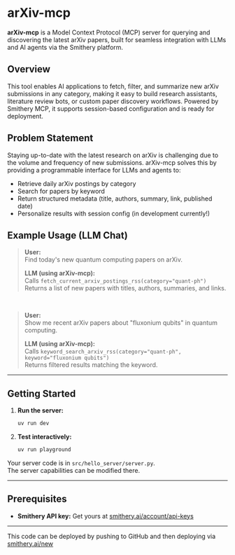 
# arXiv-mcp

**arXiv-mcp** is a Model Context Protocol (MCP) server for querying and discovering the latest arXiv papers, built for seamless integration with LLMs and AI agents via the Smithery platform.

## Overview

This tool enables AI applications to fetch, filter, and summarize new arXiv submissions in any category, making it easy to build research assistants, literature review bots, or custom paper discovery workflows. Powered by Smithery MCP, it supports session-based configuration and is ready for deployment.

## Problem Statement

Staying up-to-date with the latest research on arXiv is challenging due to the volume and frequency of new submissions. arXiv-mcp solves this by providing a programmable interface for LLMs and agents to:
- Retrieve daily arXiv postings by category
- Search for papers by keyword
- Return structured metadata (title, authors, summary, link, published date)
- Personalize results with session config (in development currently!)

## Example Usage (LLM Chat)

> **User:**  
Find today's new quantum computing papers on arXiv.
> 
> **LLM (using arXiv-mcp):**  
> Calls `fetch_current_arxiv_postings_rss(category="quant-ph")`  
> Returns a list of new papers with titles, authors, summaries, and links.

<br>

> **User:**  
> Show me recent arXiv papers about "fluxonium qubits" in quantum computing.
>
> **LLM (using arXiv-mcp):**  
> Calls `keyword_search_arxiv_rss(category="quant-ph", keyword="fluxonium qubits")`  
Returns filtered results matching the keyword.

---

## Getting Started

1. **Run the server:**
   ```bash
   uv run dev
   ```

2. **Test interactively:**
   ```bash
   uv run playground
   ```

Your server code is in `src/hello_server/server.py`.  
The server capabilities can be modified there.

---

## Prerequisites

- **Smithery API key:** Get yours at [smithery.ai/account/api-keys](https://smithery.ai/account/api-keys)

---

This code can be deployed by pushing to GitHub and then deploying via [smithery.ai/new](https://smithery.ai/new)

